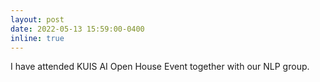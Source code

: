 ```yaml
---
layout: post
date: 2022-05-13 15:59:00-0400
inline: true
---
```


I have attended KUIS AI Open House Event together with our NLP group.
